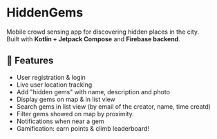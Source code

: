 # HiddenGems
Mobile crowd sensing app for discovering hidden places in the city.  
Built with **Kotlin + Jetpack Compose** and **Firebase backend**.

## 📌 Features
- User registration & login
- Live user location tracking
- Add "hidden gems" with name, description and photo
- Display gems on map & in list view
- Search gems in list view (by email of the creator, name, time creatd)
- Filter gems showed on map by proximity.
- Notifications when near a gem
- Gamification: earn points & climb leaderboard!

